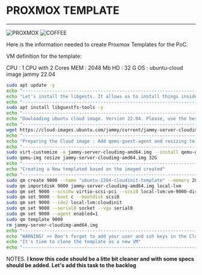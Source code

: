 # PROXMOX TEMPLATE #
---
![PROXMOX] ![COFFEE]

[PROXMOX]: https://img.shields.io/badge/Proxmox-E57000.svg?style=for-the-badge&logo=Proxmox&logoColor=white
[COFFEE]: https://img.shields.io/badge/CoffeeScript-2F2625.svg?style=for-the-badge&logo=CoffeeScript&logoColor=white

Here is the information needed to create Proxmox Templates for the PoC.

VM definition for the template:

CPU : 1 CPU with 2 Cores
MEM : 2048 Mb
HD : 32 G
OS : ubuntu-cloud image jammy 22.04

```bash
sudo apt update -y
echo "-----------------------------------------------------------------------------------"
echo "Let's install the libgests. It allows us to install things inside of a Cloud image. Very useful for avoid manual actions after installation"
echo "-----------------------------------------------------------------------------------"
sudo apt install libguestfs-tools -y
echo "-----------------------------------------------------------------------------------"
echo "Dowloading ubuntu cloud image. Version 22.04. Please, use the best version for you"
echo "-----------------------------------------------------------------------------------"
wget https://cloud-images.ubuntu.com/jammy/current/jammy-server-cloudimg-amd64.img
echo "-----------------------------------------------------------------------------------"
echo "Preparing the Cloud image : Add qemu-guest-agent and resizing to 32G. Please, uptdate this parameter as your convenience"
echo "-----------------------------------------------------------------------------------"
sudo virt-customize -a jammy-server-cloudimg-amd64.img --install qemu-guest-agent 
sudo qemu-img resize jammy-server-cloudimg-amd64.img 32G
echo "-----------------------------------------------------------------------------------"
echo "Creating a New templated based on the imaged created"
echo "-----------------------------------------------------------------------------------"
sudo qm create 9000 --name "ubuntu-2204-cloudinit-template" --memory 2048 --cores 2 --net0 virtio,bridge=vmbr0
sudo qm importdisk 9000 jammy-server-cloudimg-amd64.img local-lvm
sudo qm set 9000 --scsihw virtio-scsi-pci --scsi0 local-lvm:vm-9000-disk-0
sudo qm set 9000 --boot c --bootdisk scsi0
sudo qm set 9000 --ide2 local-lvm:cloudinit 
sudo qm set 9000 --serial0 socket --vga serial0
sudo qm set 9000 --agent enabled=1
sudo qm template 9000
rm jammy-server-cloudimg-amd64.img
echo "-----------------------------------------------------------------------------------"
echo "WARNING! >> Don't forget to add your user and ssh keys in the Cloud-init"
echo "It's tiem to clone the template as a new VM"
echo "-----------------------------------------------------------------------------------"

```

NOTES. __I know this code should be a litte bit cleaner and with some specs should be added. Let's add this task to the backlog__